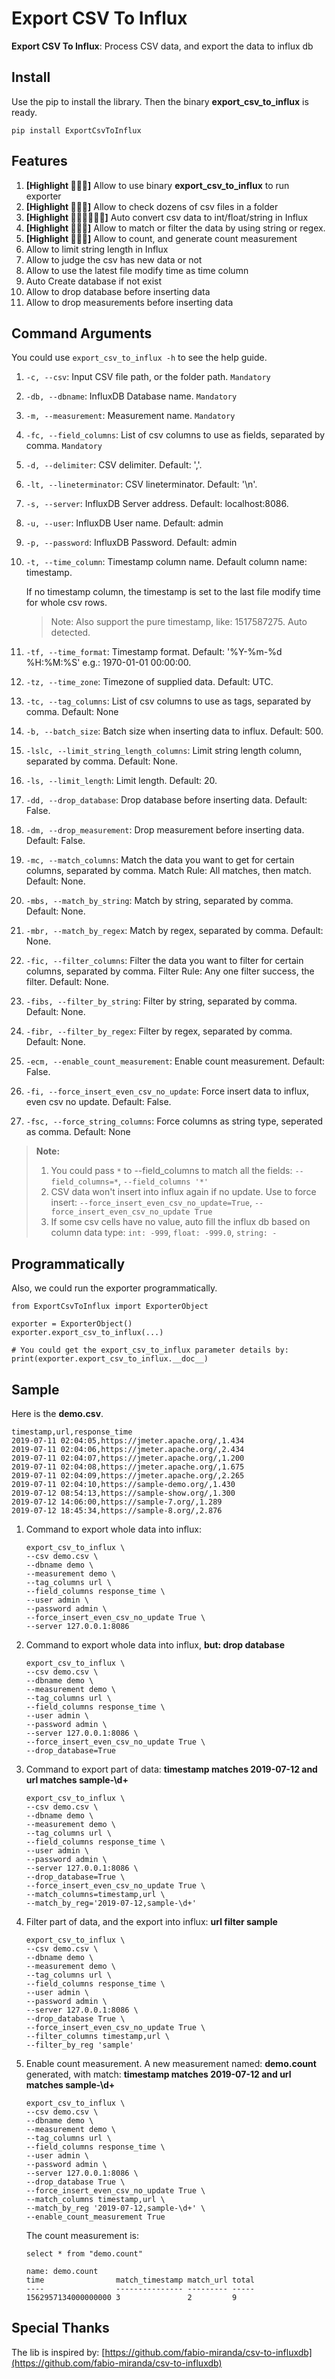 Export CSV To Influx
====================

**Export CSV To Influx**: Process CSV data, and export the data to influx db

## Install

Use the pip to install the library. Then the binary **export_csv_to_influx** is ready.

```
pip install ExportCsvToInflux
```

## Features

1. **[Highlight :star2::tada::heart_eyes:]** Allow to use binary **export_csv_to_influx** to run exporter
2. **[Highlight :star2::tada::heart_eyes:]** Allow to check dozens of csv files in a folder
3. **[Highlight :star2::tada::heart_eyes::confetti_ball::four_leaf_clover::balloon:]** Auto convert csv data to int/float/string in Influx
4. **[Highlight :star2::tada::heart_eyes:]** Allow to match or filter the data by using string or regex.
5. **[Highlight :star2::tada::heart_eyes:]** Allow to count, and generate count measurement
6. Allow to limit string length in Influx
7. Allow to judge the csv has new data or not
8. Allow to use the latest file modify time as time column
9. Auto Create database if not exist
10. Allow to drop database before inserting data
11. Allow to drop measurements before inserting data

## Command Arguments

You could use `export_csv_to_influx -h` to see the help guide.

1. `-c, --csv`: Input CSV file path, or the folder path. `Mandatory`
2. `-db, --dbname`: InfluxDB Database name. `Mandatory`
3. `-m, --measurement`: Measurement name. `Mandatory`
4. `-fc, --field_columns`: List of csv columns to use as fields, separated by comma. `Mandatory`
5. `-d, --delimiter`: CSV delimiter. Default: ','. 
6. `-lt, --lineterminator`: CSV lineterminator. Default: '\n'. 
7. `-s, --server`: InfluxDB Server address. Default: localhost:8086.
8. `-u, --user`: InfluxDB User name. Default: admin
9. `-p, --password`: InfluxDB Password. Default: admin
10. `-t, --time_column`: Timestamp column name. Default column name: timestamp. 
    
    If no timestamp column, the timestamp is set to the last file modify time for whole csv rows.
    
    > Note: Also support the pure timestamp, like: 1517587275. Auto detected.
    
11. `-tf, --time_format`: Timestamp format. Default: '%Y-%m-%d %H:%M:%S' e.g.: 1970-01-01 00:00:00.
12. `-tz, --time_zone`: Timezone of supplied data. Default: UTC.
13. `-tc, --tag_columns`: List of csv columns to use as tags, separated by comma. Default: None
14. `-b, --batch_size`: Batch size when inserting data to influx. Default: 500.
15. `-lslc, --limit_string_length_columns`: Limit string length column, separated by comma. Default: None.
16. `-ls, --limit_length`: Limit length. Default: 20.
17. `-dd, --drop_database`: Drop database before inserting data. Default: False.
18. `-dm, --drop_measurement`: Drop measurement before inserting data. Default: False.
19. `-mc, --match_columns`: Match the data you want to get for certain columns, separated by comma. Match Rule: All matches, then match. Default: None.
20. `-mbs, --match_by_string`: Match by string, separated by comma. Default: None.
21. `-mbr, --match_by_regex`: Match by regex, separated by comma. Default: None.
22. `-fic, --filter_columns`: Filter the data you want to filter for certain columns, separated by comma. Filter Rule: Any one filter success, the filter. Default: None.
23. `-fibs, --filter_by_string`: Filter by string, separated by comma. Default: None.
24. `-fibr, --filter_by_regex`: Filter by regex, separated by comma. Default: None.
25. `-ecm, --enable_count_measurement`: Enable count measurement. Default: False.
26. `-fi, --force_insert_even_csv_no_update`: Force insert data to influx, even csv no update. Default: False.
27. `-fsc, --force_string_columns`: Force columns as string type, seperated as comma. Default: None


> **Note:** 
> 1. You could pass `*` to --field_columns to match all the fields: `--field_columns=*`, `--field_columns '*'`
> 2. CSV data won't insert into influx again if no update. Use to force insert: `--force_insert_even_csv_no_update=True`, `--force_insert_even_csv_no_update True`
> 3. If some csv cells have no value, auto fill the influx db based on column data type: `int: -999`, `float: -999.0`, `string: -`

## Programmatically

Also, we could run the exporter programmatically.

```
from ExportCsvToInflux import ExporterObject

exporter = ExporterObject()
exporter.export_csv_to_influx(...)

# You could get the export_csv_to_influx parameter details by:
print(exporter.export_csv_to_influx.__doc__)
```

## Sample

Here is the **demo.csv**.

``` 
timestamp,url,response_time
2019-07-11 02:04:05,https://jmeter.apache.org/,1.434
2019-07-11 02:04:06,https://jmeter.apache.org/,2.434
2019-07-11 02:04:07,https://jmeter.apache.org/,1.200
2019-07-11 02:04:08,https://jmeter.apache.org/,1.675
2019-07-11 02:04:09,https://jmeter.apache.org/,2.265
2019-07-11 02:04:10,https://sample-demo.org/,1.430
2019-07-12 08:54:13,https://sample-show.org/,1.300
2019-07-12 14:06:00,https://sample-7.org/,1.289
2019-07-12 18:45:34,https://sample-8.org/,2.876
```

1. Command to export whole data into influx:

    ``` 
    export_csv_to_influx \
    --csv demo.csv \
    --dbname demo \
    --measurement demo \
    --tag_columns url \
    --field_columns response_time \
    --user admin \
    --password admin \
    --force_insert_even_csv_no_update True \
    --server 127.0.0.1:8086
    ```

2. Command to export whole data into influx, **but: drop database**

    ```
    export_csv_to_influx \
    --csv demo.csv \
    --dbname demo \
    --measurement demo \
    --tag_columns url \
    --field_columns response_time \
    --user admin \
    --password admin \
    --server 127.0.0.1:8086 \
    --force_insert_even_csv_no_update True \
    --drop_database=True
    ```

3. Command to export part of data: **timestamp matches 2019-07-12 and url matches sample-\d+**

    ``` 
    export_csv_to_influx \
    --csv demo.csv \
    --dbname demo \
    --measurement demo \
    --tag_columns url \
    --field_columns response_time \
    --user admin \
    --password admin \
    --server 127.0.0.1:8086 \
    --drop_database=True \
    --force_insert_even_csv_no_update True \
    --match_columns=timestamp,url \
    --match_by_reg='2019-07-12,sample-\d+'
    ```
    
4. Filter part of data, and the export into influx: **url filter sample**

    ``` 
    export_csv_to_influx \
    --csv demo.csv \
    --dbname demo \
    --measurement demo \
    --tag_columns url \
    --field_columns response_time \
    --user admin \
    --password admin \
    --server 127.0.0.1:8086 \
    --drop_database True \
    --force_insert_even_csv_no_update True \
    --filter_columns timestamp,url \
    --filter_by_reg 'sample'
    ```

5. Enable count measurement. A new measurement named: **demo.count** generated, with match: **timestamp matches 2019-07-12 and url matches sample-\d+**

    ```
    export_csv_to_influx \
    --csv demo.csv \
    --dbname demo \
    --measurement demo \
    --tag_columns url \
    --field_columns response_time \
    --user admin \
    --password admin \
    --server 127.0.0.1:8086 \
    --drop_database True \
    --force_insert_even_csv_no_update True \
    --match_columns timestamp,url \
    --match_by_reg '2019-07-12,sample-\d+' \
    --enable_count_measurement True 
    ```
    
    The count measurement is:
    
    ```text
    select * from "demo.count"
 
    name: demo.count
    time                match_timestamp match_url total
    ----                --------------- --------- -----
    1562957134000000000 3               2         9
    ```

## Special Thanks

The lib is inspired by: [https://github.com/fabio-miranda/csv-to-influxdb](https://github.com/fabio-miranda/csv-to-influxdb)
